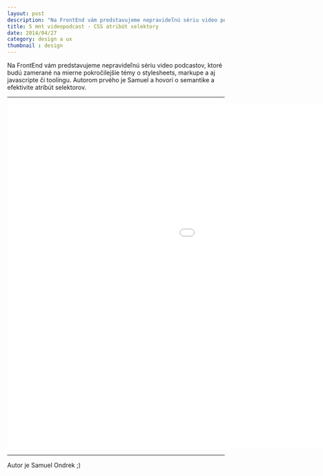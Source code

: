```yaml
---
layout: post
description: "Na FrontEnd vám predstavujeme nepravideľnú sériu video podcastov, ktoré budú zamerané na mierne …"
title: 5 mnt videopodcast - CSS atribút selektory
date: 2014/04/27
category: design a ux
thumbnail : design
---
```


Na FrontEnd vám predstavujeme nepravideľnú sériu video podcastov, ktoré budú zamerané na mierne pokročilejšie témy
o stylesheets, markupe a aj javascripte či toolingu. Autorom prvého je Samuel a hovorí o semantike a efektivite atribút
selektorov.

---

<iframe src="//player.vimeo.com/video/107823151?color=ffffff" width="1400" height="800" frameborder="0"
webkitallowfullscreen mozallowfullscreen allowfullscreen></iframe>

---

Autor je Samuel Ondrek ;)